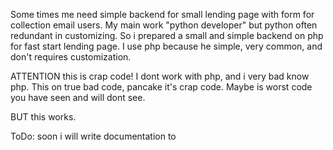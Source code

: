
Some times me need simple backend for small lending page with form for collection email users.
My main work "python developer" but python often redundant in customizing.
So i prepared a small and simple backend on php for fast start lending page.
I use php because he simple, very common, and don't requires customization.

ATTENTION this is crap code!
I dont work with php, and i very bad know php. 
This on true bad code, pancake it's crap code. 
Maybe is worst code you have seen and will dont see.

BUT this works.

ToDo: soon i will write documentation to
